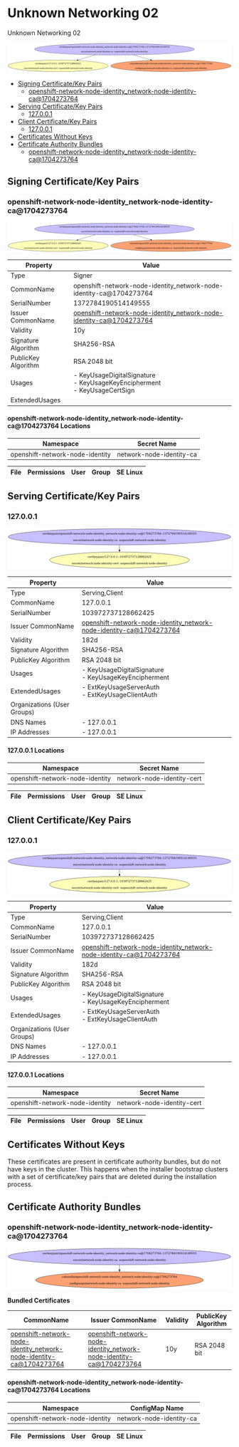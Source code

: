 # Unknown Networking 02

Unknown Networking 02

![PKI Graph](cert-flow.png)

- [Signing Certificate/Key Pairs](#signing-certificatekey-pairs)
    - [openshift-network-node-identity_network-node-identity-ca@1704273764](#openshift-network-node-identity_network-node-identity-ca1704273764)
- [Serving Certificate/Key Pairs](#serving-certificatekey-pairs)
    - [127.0.0.1](#127.0.0.1)
- [Client Certificate/Key Pairs](#client-certificatekey-pairs)
    - [127.0.0.1](#127.0.0.1)
- [Certificates Without Keys](#certificates-without-keys)
- [Certificate Authority Bundles](#certificate-authority-bundles)
    - [openshift-network-node-identity_network-node-identity-ca@1704273764](#openshift-network-node-identity_network-node-identity-ca1704273764)

## Signing Certificate/Key Pairs


### openshift-network-node-identity_network-node-identity-ca@1704273764
![PKI Graph](subcert-openshift-network-node-identity_network-node-identity-ca17042737641372784190514149555.png)



| Property | Value |
| ----------- | ----------- |
| Type | Signer |
| CommonName | openshift-network-node-identity_network-node-identity-ca@1704273764 |
| SerialNumber | 1372784190514149555 |
| Issuer CommonName | [openshift-network-node-identity_network-node-identity-ca@1704273764](#openshift-network-node-identity_network-node-identity-ca1704273764) |
| Validity | 10y |
| Signature Algorithm | SHA256-RSA |
| PublicKey Algorithm | RSA 2048 bit |
| Usages | - KeyUsageDigitalSignature<br/>- KeyUsageKeyEncipherment<br/>- KeyUsageCertSign |
| ExtendedUsages |  |


#### openshift-network-node-identity_network-node-identity-ca@1704273764 Locations
| Namespace | Secret Name |
| ----------- | ----------- |
| openshift-network-node-identity | network-node-identity-ca |

| File | Permissions | User | Group | SE Linux |
| ----------- | ----------- | ----------- | ----------- | ----------- |



## Serving Certificate/Key Pairs


### 127.0.0.1
![PKI Graph](subcert-127.0.0.1103972737128662425.png)



| Property | Value |
| ----------- | ----------- |
| Type | Serving,Client |
| CommonName | 127.0.0.1 |
| SerialNumber | 103972737128662425 |
| Issuer CommonName | [openshift-network-node-identity_network-node-identity-ca@1704273764](#openshift-network-node-identity_network-node-identity-ca1704273764) |
| Validity | 182d |
| Signature Algorithm | SHA256-RSA |
| PublicKey Algorithm | RSA 2048 bit |
| Usages | - KeyUsageDigitalSignature<br/>- KeyUsageKeyEncipherment |
| ExtendedUsages | - ExtKeyUsageServerAuth<br/>- ExtKeyUsageClientAuth |
| Organizations (User Groups) |  |
| DNS Names | - 127.0.0.1 |
| IP Addresses | - 127.0.0.1 |


#### 127.0.0.1 Locations
| Namespace | Secret Name |
| ----------- | ----------- |
| openshift-network-node-identity | network-node-identity-cert |

| File | Permissions | User | Group | SE Linux |
| ----------- | ----------- | ----------- | ----------- | ----------- |



## Client Certificate/Key Pairs


### 127.0.0.1
![PKI Graph](subcert-127.0.0.1103972737128662425.png)



| Property | Value |
| ----------- | ----------- |
| Type | Serving,Client |
| CommonName | 127.0.0.1 |
| SerialNumber | 103972737128662425 |
| Issuer CommonName | [openshift-network-node-identity_network-node-identity-ca@1704273764](#openshift-network-node-identity_network-node-identity-ca1704273764) |
| Validity | 182d |
| Signature Algorithm | SHA256-RSA |
| PublicKey Algorithm | RSA 2048 bit |
| Usages | - KeyUsageDigitalSignature<br/>- KeyUsageKeyEncipherment |
| ExtendedUsages | - ExtKeyUsageServerAuth<br/>- ExtKeyUsageClientAuth |
| Organizations (User Groups) |  |
| DNS Names | - 127.0.0.1 |
| IP Addresses | - 127.0.0.1 |


#### 127.0.0.1 Locations
| Namespace | Secret Name |
| ----------- | ----------- |
| openshift-network-node-identity | network-node-identity-cert |

| File | Permissions | User | Group | SE Linux |
| ----------- | ----------- | ----------- | ----------- | ----------- |



## Certificates Without Keys

These certificates are present in certificate authority bundles, but do not have keys in the cluster.
This happens when the installer bootstrap clusters with a set of certificate/key pairs that are deleted during the
installation process.

## Certificate Authority Bundles


### openshift-network-node-identity_network-node-identity-ca@1704273764
![PKI Graph](subca-3127336931.png)



**Bundled Certificates**

| CommonName | Issuer CommonName | Validity | PublicKey Algorithm |
| ----------- | ----------- | ----------- | ----------- |
| [openshift-network-node-identity_network-node-identity-ca@1704273764](#openshift-network-node-identity_network-node-identity-ca1704273764) | [openshift-network-node-identity_network-node-identity-ca@1704273764](#openshift-network-node-identity_network-node-identity-ca1704273764) | 10y | RSA 2048 bit |

#### openshift-network-node-identity_network-node-identity-ca@1704273764 Locations
| Namespace | ConfigMap Name |
| ----------- | ----------- |
| openshift-network-node-identity | network-node-identity-ca |

| File | Permissions | User | Group | SE Linux |
| ----------- | ----------- | ----------- | ----------- | ----------- |



